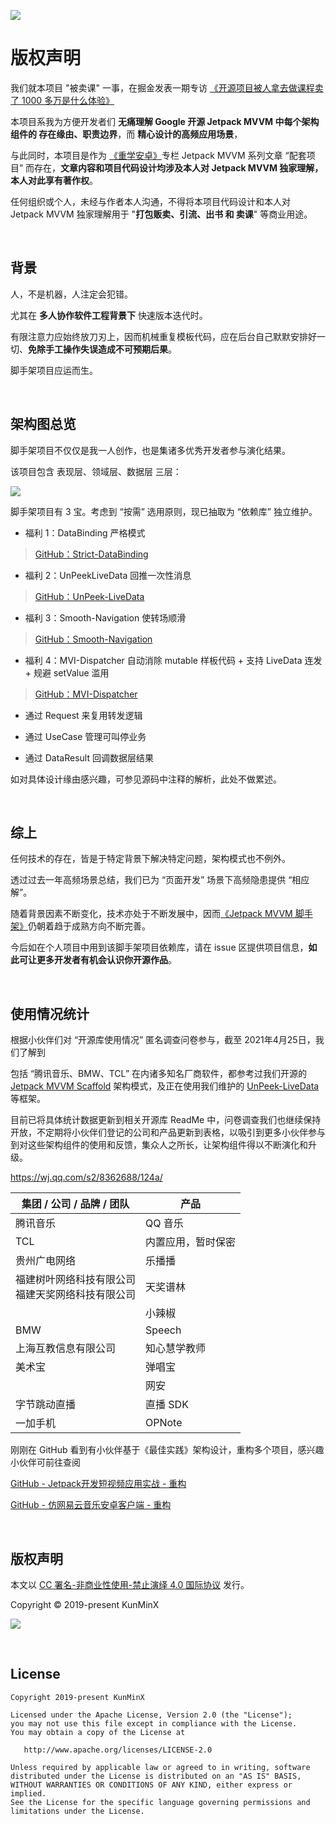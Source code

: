 ![](https://images.xiaozhuanlan.com/photo/2021/30ce2eb5fbfc71775ca39981537f7471.png)


# 版权声明

我们就本项目 "被卖课" 一事，在掘金发表一期专访 [《开源项目被人拿去做课程卖了 1000 多万是什么体验》](https://juejin.im/post/5ecb4950518825431a669897)

本项目系我为方便开发者们 **无痛理解 Google 开源 Jetpack MVVM 中每个架构组件的 存在缘由、职责边界**，而 **精心设计的高频应用场景**，

与此同时，本项目是作为 [《重学安卓》](https://xiaozhuanlan.com/topic/6017825943)专栏 Jetpack MVVM 系列文章 “配套项目” 而存在，**文章内容和项目代码设计均涉及本人对 Jetpack MVVM 独家理解，本人对此享有著作权**。

任何组织或个人，未经与作者本人沟通，不得将本项目代码设计和本人对 Jetpack MVVM 独家理解用于 "**打包贩卖、引流、出书 和 卖课**" 等商业用途。

&nbsp;

## 背景

人，不是机器，人注定会犯错。

尤其在 **多人协作软件工程背景下** 快速版本迭代时。

有限注意力应始终放刀刃上，因而机械重复模板代码，应在后台自己默默安排好一切、**免除手工操作失误造成不可预期后果**。

脚手架项目应运而生。

&nbsp;

## 架构图总览

脚手架项目不仅仅是我一人创作，也是集诸多优秀开发者参与演化结果。

该项目包含 表现层、领域层、数据层 三层：

![](https://images.xiaozhuanlan.com/photo/2022/e387184aceb3ecfbe6ceff41ab1e4fa4.png)

脚手架项目有 3 宝。考虑到 “按需” 选用原则，现已抽取为 “依赖库” 独立维护。

- 福利 1：DataBinding 严格模式

> [GitHub：Strict-DataBinding](https://github.com/KunMinX/Strict-DataBinding)

- 福利 2：UnPeekLiveData 回推一次性消息

> [GitHub：UnPeek-LiveData](https://github.com/KunMinX/UnPeek-LiveData)

- 福利 3：Smooth-Navigation 使转场顺滑

> [GitHub：Smooth-Navigation](https://github.com/KunMinX/Smooth-Navigation)

- 福利 4：MVI-Dispatcher 自动消除 mutable 样板代码 + 支持 LiveData 连发 + 规避 setValue 滥用

> [GitHub：MVI-Dispatcher](https://github.com/KunMinX/MVI-Dispatcher)

- 通过 Request 来复用转发逻辑

- 通过 UseCase 管理可叫停业务

- 通过 DataResult 回调数据层结果

如对具体设计缘由感兴趣，可参见源码中注释的解析，此处不做累述。

&nbsp;

## 综上

任何技术的存在，皆是于特定背景下解决特定问题，架构模式也不例外。

透过过去一年高频场景总结，我们已为 “页面开发” 场景下高频隐患提供 “相应解”。

随着背景因素不断变化，技术亦处于不断发展中，因而[《Jetpack MVVM 脚手架》](https://github.com/KunMinX/Jetpack-MVVM-Scaffold)仍朝着趋于成熟方向不断完善。

今后如在个人项目中用到该脚手架项目依赖库，请在 issue 区提供项目信息，**如此可让更多开发者有机会认识你开源作品**。


&nbsp;

## 使用情况统计

根据小伙伴们对 “开源库使用情况” 匿名调查问卷参与，截至 2021年4月25日，我们了解到

包括 “腾讯音乐、BMW、TCL” 在内诸多知名厂商软件，都参考过我们开源的 [Jetpack MVVM Scaffold](https://github.com/KunMinX/Jetpack-MVVM-Scaffold) 架构模式，及正在使用我们维护的 [UnPeek-LiveData](https://github.com/KunMinX/UnPeek-LiveData) 等框架。

目前已将具体统计数据更新到相关开源库 ReadMe 中，问卷调查我们也继续保持开放，不定期将小伙伴们登记的公司和产品更新到表格，以吸引到更多小伙伴参与到对这些架构组件的使用和反馈，集众人之所长，让架构组件得以不断演化和升级。

https://wj.qq.com/s2/8362688/124a/


| 集团 / 公司 / 品牌 / 团队                             | 产品               |
| ----------------------------------------------------- | ------------------ |
| 腾讯音乐                                              | QQ 音乐       |
| TCL                                                   | 内置应用，暂时保密 |
| 贵州广电网络                                          | 乐播播             |
| 福建树叶网络科技有限公司<br/>福建天奖网络科技有限公司 | 天奖谱林           |
|                                                       | 小辣椒             |
| BMW                                                   | Speech             |
| 上海互教信息有限公司                                  | 知心慧学教师       |
| 美术宝                                                | 弹唱宝             |
|                                                       | 网安               |
| 字节跳动直播                                          | 直播 SDK           |
| 一加手机                                              | OPNote             |



刚刚在 GitHub 看到有小伙伴基于《最佳实践》架构设计，重构多个项目，感兴趣小伙伴可前往查阅

[GitHub - Jetpack开发短视频应用实战 - 重构](https://github.com/zion223/Jetpack-MVVM-PPJoke)

[GitHub - 仿网易云音乐安卓客户端 - 重构](https://github.com/zion223/NeteaseCloudMusic-MVVM)

&nbsp;

## 版权声明

本文以 [CC 署名-非商业性使用-禁止演绎 4.0 国际协议](https://creativecommons.org/licenses/by-nc-nd/4.0/deed.zh) 发行。

Copyright © 2019-present KunMinX

![](https://images.xiaozhuanlan.com/photo/2020/8fc6f51263babeb544bb4a7dae6cde59.jpg)

&nbsp;

## License

```
Copyright 2019-present KunMinX

Licensed under the Apache License, Version 2.0 (the "License");
you may not use this file except in compliance with the License.
You may obtain a copy of the License at

   http://www.apache.org/licenses/LICENSE-2.0

Unless required by applicable law or agreed to in writing, software
distributed under the License is distributed on an "AS IS" BASIS,
WITHOUT WARRANTIES OR CONDITIONS OF ANY KIND, either express or implied.
See the License for the specific language governing permissions and
limitations under the License.
```
